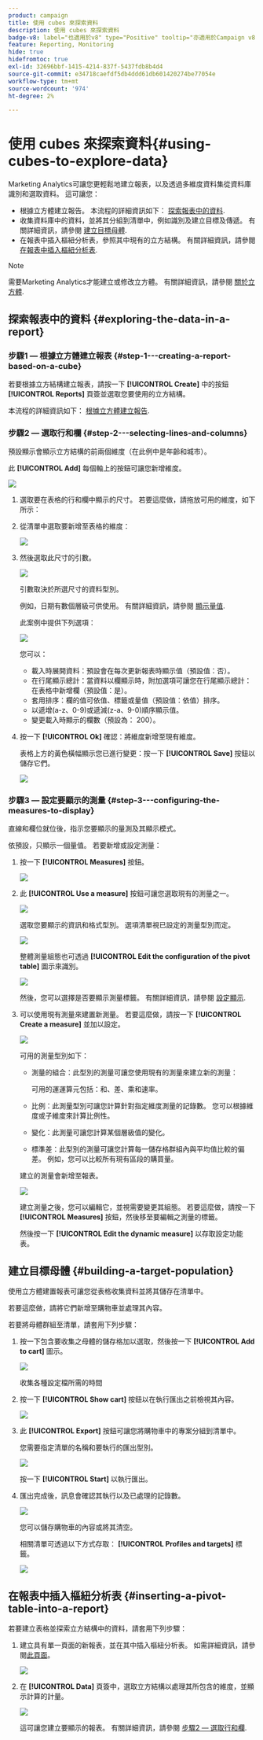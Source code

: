 ```yaml
---
product: campaign
title: 使用 cubes 來探索資料
description: 使用 cubes 來探索資料
badge-v8: label="也適用於v8" type="Positive" tooltip="亦適用於Campaign v8"
feature: Reporting, Monitoring
hide: true
hidefromtoc: true
exl-id: 32696bbf-1415-4214-837f-5437fdb8b4d4
source-git-commit: e34718caefdf5db4ddd61db601420274be77054e
workflow-type: tm+mt
source-wordcount: '974'
ht-degree: 2%

---
```


# 使用 cubes 來探索資料{#using-cubes-to-explore-data}



Marketing Analytics可讓您更輕鬆地建立報表，以及透過多維度資料集從資料庫識別和選取資料。 這可讓您：

* 根據立方體建立報告。 本流程的詳細資訊如下： [探索報表中的資料](#exploring-the-data-in-a-report).
* 收集資料庫中的資料，並將其分組到清單中，例如識別及建立目標及傳遞。 有關詳細資訊，請參閱 [建立目標母體](#building-a-target-population).
* 在報表中插入樞紐分析表，參照其中現有的立方結構。 有關詳細資訊，請參閱 [在報表中插入樞紐分析表](#inserting-a-pivot-table-into-a-report).

>[!NOTE]
>
>需要Marketing Analytics才能建立或修改立方體。 有關詳細資訊，請參閱 [關於立方體](../../reporting/using/ac-cubes.md).

## 探索報表中的資料 {#exploring-the-data-in-a-report}

### 步驟1 — 根據立方體建立報表 {#step-1---creating-a-report-based-on-a-cube}

若要根據立方結構建立報表，請按一下 **[!UICONTROL Create]** 中的按鈕 **[!UICONTROL Reports]** 頁簽並選取您要使用的立方結構。

本流程的詳細資訊如下： [根據立方體建立報告](../../reporting/using/creating-indicators.md#creating-a-report-based-on-a-cube).

### 步驟2 — 選取行和欄 {#step-2---selecting-lines-and-columns}

預設顯示會顯示立方結構的前兩個維度（在此例中是年齡和城市）。

此 **[!UICONTROL Add]** 每個軸上的按鈕可讓您新增維度。

![](assets/s_advuser_cube_in_report_03.png)

1. 選取要在表格的行和欄中顯示的尺寸。 若要這麼做，請拖放可用的維度，如下所示：
1. 從清單中選取要新增至表格的維度：

   ![](assets/s_advuser_cube_in_report_04.png)

1. 然後選取此尺寸的引數。

   ![](assets/s_advuser_cube_in_report_04b.png)

   引數取決於所選尺寸的資料型別。

   例如，日期有數個層級可供使用。 有關詳細資訊，請參閱 [顯示量值](../../reporting/using/concepts-and-methodology.md#displaying-measures).

   此案例中提供下列選項：

   ![](assets/s_advuser_cube_in_report_config2.png)

   您可以：

   * 載入時展開資料：預設會在每次更新報表時顯示值（預設值：否）。
   * 在行尾顯示總計：當資料以欄顯示時，附加選項可讓您在行尾顯示總計：在表格中新增欄（預設值：是）。
   * 套用排序：欄的值可依值、標籤或量值（預設值：依值）排序。
   * 以遞增(a-z、0-9)或遞減(z-a、9-0)順序顯示值。
   * 變更載入時顯示的欄數（預設為： 200）。

1. 按一下 **[!UICONTROL Ok]** 確認：將維度新增至現有維度。

   表格上方的黃色橫幅顯示您已進行變更：按一下 **[!UICONTROL Save]** 按鈕以儲存它們。

   ![](assets/s_advuser_cube_in_report_04c.png)

### 步驟3 — 設定要顯示的測量 {#step-3---configuring-the-measures-to-display}

直線和欄位就位後，指示您要顯示的量測及其顯示模式。

依預設，只顯示一個量值。 若要新增或設定測量：

1. 按一下 **[!UICONTROL Measures]** 按鈕。

   ![](assets/s_advuser_cube_in_report_05.png)

1. 此 **[!UICONTROL Use a measure]** 按鈕可讓您選取現有的測量之一。

   ![](assets/s_advuser_cube_in_report_08.png)

   選取您要顯示的資訊和格式型別。 選項清單視已設定的測量型別而定。

   ![](assets/s_advuser_cube_in_report_09.png)

   整體測量組態也可透過 **[!UICONTROL Edit the configuration of the pivot table]** 圖示來識別。

   ![](assets/s_advuser_cube_in_report_config_02.png)

   然後，您可以選擇是否要顯示測量標籤。 有關詳細資訊，請參閱 [設定顯示](../../reporting/using/concepts-and-methodology.md#configuring-the-display).

1. 可以使用現有測量來建置新測量。 若要這麼做，請按一下 **[!UICONTROL Create a measure]** 並加以設定。

   ![](assets/s_advuser_cube_in_report_config_02a.png)

   可用的測量型別如下：

   * 測量的組合：此型別的測量可讓您使用現有的測量來建立新的測量：

     可用的運運算元包括：和、差、乘和速率。

   * 比例：此測量型別可讓您計算針對指定維度測量的記錄數。 您可以根據維度或子維度來計算比例性。
   * 變化：此測量可讓您計算某個層級值的變化。
   * 標準差：此型別的測量可讓您計算每一儲存格群組內與平均值比較的偏差。 例如，您可以比較所有現有區段的購買量。

   建立的測量會新增至報表。

   ![](assets/s_advuser_cube_in_report_config_02b.png)

   建立測量之後，您可以編輯它，並視需要變更其組態。 若要這麼做，請按一下 **[!UICONTROL Measures]** 按鈕，然後移至要編輯之測量的標籤。

   然後按一下 **[!UICONTROL Edit the dynamic measure]** 以存取設定功能表。

## 建立目標母體 {#building-a-target-population}

使用立方體建置報表可讓您從表格收集資料並將其儲存在清單中。

若要這麼做，請將它們新增至購物車並處理其內容。

若要將母體群組至清單，請套用下列步驟：

1. 按一下包含要收集之母體的儲存格加以選取，然後按一下 **[!UICONTROL Add to cart]** 圖示。

   ![](assets/s_advuser_cube_in_report_config_02c.png)

   收集各種設定檔所需的時間

1. 按一下 **[!UICONTROL Show cart]** 按鈕以在執行匯出之前檢視其內容。

   ![](assets/s_advuser_cube_in_report_config_02d.png)

1. 此 **[!UICONTROL Export]** 按鈕可讓您將購物車中的專案分組到清單中。

   您需要指定清單的名稱和要執行的匯出型別。

   ![](assets/s-advuser_cube_in_report_config_02e.png)

   按一下 **[!UICONTROL Start]** 以執行匯出。

1. 匯出完成後，訊息會確認其執行以及已處理的記錄數。

   ![](assets/s_advuser_cube_in_report_config_02f.png)

   您可以儲存購物車的內容或將其清空。

   相關清單可透過以下方式存取： **[!UICONTROL Profiles and targets]** 標籤。

   ![](assets/s_advuser_cube_in_report_config_02g.png)

## 在報表中插入樞紐分析表 {#inserting-a-pivot-table-into-a-report}

若要建立表格並探索立方結構中的資料，請套用下列步驟：

1. 建立具有單一頁面的新報表，並在其中插入樞紐分析表。 如需詳細資訊，請參閱[此頁面](../../reporting/using/creating-a-table.md#creating-a-breakdown-or-pivot-table)。

   ![](assets/s_advuser_cube_in_report_01.png)

1. 在 **[!UICONTROL Data]** 頁簽中，選取立方結構以處理其所包含的維度，並顯示計算的計量。

   ![](assets/s_advuser_cube_in_report_02.png)

   這可讓您建立要顯示的報表。 有關詳細資訊，請參閱 [步驟2 — 選取行和欄](#step-2---selecting-lines-and-columns).
